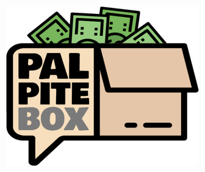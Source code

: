 ![palpiteBox](https://github.com/mauriciogirardi/palpite-box/blob/master/public/logo_palpitebox.png)
<br/>
<br/>
